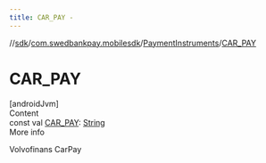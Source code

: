 ```yaml
---
title: CAR_PAY -
---
```

//[sdk](../../../index)/[com.swedbankpay.mobilesdk](../index)/[PaymentInstruments](index)/[CAR_PAY](-c-a-r_-p-a-y)



# CAR_PAY  
[androidJvm]  
Content  
const val [CAR_PAY](-c-a-r_-p-a-y): [String](https://kotlinlang.org/api/latest/jvm/stdlib/kotlin/-string/index.html)  
More info  


Volvofinans CarPay

  



